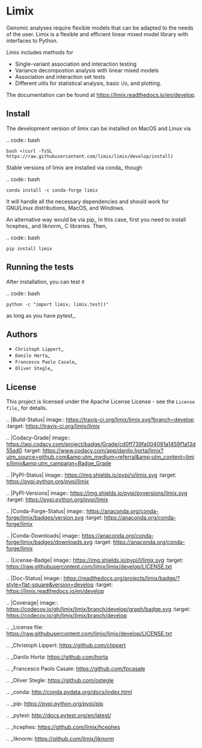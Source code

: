 # Limix

Genomic analyses require flexible models that can be adapted to the needs of the user.
Limix is a flexible and efficient linear mixed model library with interfaces to Python.

Limix includes methods for

- Single-variant association and interaction testing
- Variance decompostion analysis with linear mixed models
- Association and interaction set tests
- Different utils for statistical analysis, basic i/o, and plotting.

The documentation can be found at  https://limix.readthedocs.io/en/develop.

Install
-------

The development version of limix can be installed on MacOS and Linux via

.. code:: bash

    bash <(curl -fsSL https://raw.githubusercontent.com/limix/limix/develop/install)

Stable versions of limix are installed via conda_ though

.. code:: bash

    conda install -c conda-forge limix

It will handle all the necessary dependencies and should work for GNU/Linux
distributions, MacOS, and Windows.

An alternative way would be via pip_
In this case, first you need to install hcephes_ and liknorm_ C libraries.
Then,

.. code:: bash

    pip install limix


Running the tests
-----------------

After installation, you can test it

.. code:: bash

    python -c "import limix; limix.test()"

as long as you have pytest_.

Authors
-------

* `Christoph Lippert`_
* `Danilo Horta`_
* `Francesco Paolo Casale`_
* `Oliver Stegle`_

License
-------
This project is licensed under the Apache License License - see the
`License file`_ for details.


.. |Build-Status| image:: https://travis-ci.org/limix/limix.svg?branch=develop
    :target: https://travis-ci.org/limix/limix

.. |Codacy-Grade| image:: https://api.codacy.com/project/badge/Grade/cd0ff739fa004091a1459f1a13d55ad0
    :target: https://www.codacy.com/app/danilo.horta/limix?utm_source=github.com&amp;utm_medium=referral&amp;utm_content=limix/limix&amp;utm_campaign=Badge_Grade

.. |PyPI-Status| image:: https://img.shields.io/pypi/v/limix.svg
    :target: https://pypi.python.org/pypi/limix

.. |PyPI-Versions| image:: https://img.shields.io/pypi/pyversions/limix.svg
    :target: https://pypi.python.org/pypi/limix

.. |Conda-Forge-Status| image:: https://anaconda.org/conda-forge/limix/badges/version.svg
    :target: https://anaconda.org/conda-forge/limix

.. |Conda-Downloads| image:: https://anaconda.org/conda-forge/limix/badges/downloads.svg
    :target: https://anaconda.org/conda-forge/limix

.. |License-Badge| image:: https://img.shields.io/pypi/l/limix.svg
    :target: https://raw.githubusercontent.com/limix/limix/develop/LICENSE.txt

.. |Doc-Status| image:: https://readthedocs.org/projects/limix/badge/?style=flat-square&version=develop
    :target: https://limix.readthedocs.io/en/develop

.. |Coverage| image:: https://codecov.io/gh/limix/limix/branch/develop/graph/badge.svg
    :target: https://codecov.io/gh/limix/limix/branch/develop

.. _License file: https://raw.githubusercontent.com/limix/limix/develop/LICENSE.txt

.. _Christoph Lippert: https://github.com/clippert

.. _Danilo Horta: https://github.com/horta

.. _Francesco Paolo Casale: https://github.com/fpcasale

.. _Oliver Stegle: https://github.com/ostegle

.. _conda: http://conda.pydata.org/docs/index.html

.. _pip: https://pypi.python.org/pypi/pip

.. _pytest: http://docs.pytest.org/en/latest/

.. _hcephes: https://github.com/limix/hcephes

.. _liknorm: https://github.com/limix/liknorm

